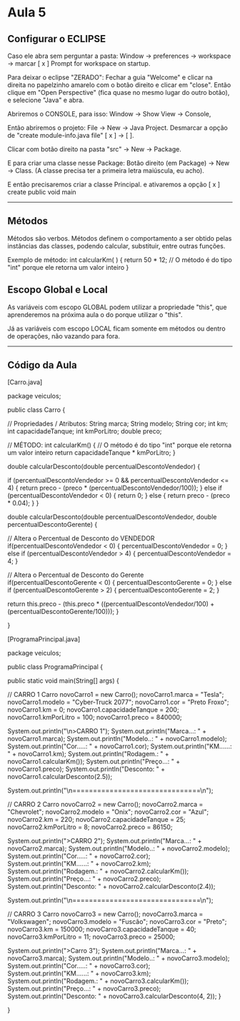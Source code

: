 # Aula 5
## Configurar o ECLIPSE
Caso ele abra sem perguntar a pasta:
Window -> preferences -> workspace -> marcar [ x ] Prompt for workspace on startup.

Para deixar o eclipse "ZERADO":
Fechar a guia "Welcome" e clicar na direita no papelzinho amarelo com o botão direito e clicar em "close".
Então clique em "Open Perspective" (fica quase no mesmo lugar do outro botão), e selecione "Java" e abra.

Abriremos o CONSOLE, para isso: Window -> Show View -> Console,

Então abriremos o projeto:
File -> New -> Java Project.
Desmarcar a opção de "create module-info.java file" [ x ] -> [   ].

Clicar com botão direito na pasta "src" -> New -> Package.

E para criar uma classe nesse Package:
Botão direito (em Package) -> New -> Class.
(A classe precisa ter a primeira letra maiúscula, eu acho).

E então precisaremos criar a classe Principal. e ativaremos a opção [ x ] create public void main

---

## Métodos

Métodos são verbos.
Métodos definem o comportamento a ser obtido pelas instâncias das classes, podendo calcular, substituir, entre outras funções.

Exemplo de método:
int calcularKm( ) {
   return 50 * 12;
   // O método é do tipo "int" porque ele retorna um valor inteiro
}

## Escopo Global e Local

As variáveis com escopo GLOBAL podem utilizar a propriedade "this", que aprenderemos na próxima aula o do porque utilizar o "this".

Já as variáveis com escopo LOCAL ficam somente em métodos ou dentro de operações, não vazando para fora.

---

## Código da Aula

[Carro.java]

package veiculos;

public class Carro {

// Propriedades / Atributos:
String marca;
String modelo;
String cor;
int km;
int capacidadeTanque;
int kmPorLitro;
double preco;

// MÉTODO:
int calcularKm() {
// O método é do tipo "int" porque ele retorna um valor inteiro
return capacidadeTanque * kmPorLitro;
}

double calcularDesconto(double percentualDescontoVendedor) {

if (percentualDescontoVendedor >= 0 && percentualDescontoVendedor <= 4) {
return preco - (preco * (percentualDescontoVendedor/100));
}
else if (percentualDescontoVendedor < 0) {
return 0;
}
else {
return preco - (preco * 0.04);
}
}

double calcularDesconto(double percentualDescontoVendedor, double percentualDescontoGerente) {

// Altera o Percentual de Desconto do VENDEDOR
if(percentualDescontoVendedor < 0) {
percentualDescontoVendedor = 0;
}
else if (percentualDescontoVendedor > 4) {
percentualDescontoVendedor = 4;
}

// Altera o Percentual de Desconto do Gerente
if(percentualDescontoGerente < 0) {
percentualDescontoGerente = 0;
}
else if (percentualDescontoGerente > 2) {
percentualDescontoGerente = 2;
}

return this.preco - (this.preco * ((percentualDescontoVendedor/100) + (percentualDescontoGerente/100)));
}

}

[ProgramaPrincipal.java]

package veiculos;

public class ProgramaPrincipal {

public static void main(String[] args) {

// CARRO 1
Carro novoCarro1 = new Carro();
novoCarro1.marca = "Tesla";
novoCarro1.modelo = "Cyber-Truck 2077";
novoCarro1.cor = "Preto Froxo";
novoCarro1.km = 0;
novoCarro1.capacidadeTanque = 200;
novoCarro1.kmPorLitro = 100;
novoCarro1.preco = 840000;

System.out.println("\n>CARRO 1");
System.out.println("Marca...: " + novoCarro1.marca);
System.out.println("Modelo..: " + novoCarro1.modelo);
System.out.println("Cor.....: " + novoCarro1.cor);
System.out.println("KM......: " + novoCarro1.km);
System.out.println("Rodagem.: " + novoCarro1.calcularKm());
System.out.println("Preço...: " + novoCarro1.preco);
System.out.println("Desconto: " + novoCarro1.calcularDesconto(2.5));

System.out.println("\n===============================\n");

// CARRO 2
Carro novoCarro2 = new Carro();
novoCarro2.marca = "Chevrolet";
novoCarro2.modelo = "Onix";
novoCarro2.cor = "Azul";
novoCarro2.km = 220;
novoCarro2.capacidadeTanque = 25;
novoCarro2.kmPorLitro = 8;
novoCarro2.preco = 86150;

System.out.println(">CARRO 2");
System.out.println("Marca...: " + novoCarro2.marca);
System.out.println("Modelo..: " + novoCarro2.modelo);
System.out.println("Cor.....: " + novoCarro2.cor);
System.out.println("KM......: " + novoCarro2.km);
System.out.println("Rodagem.: " + novoCarro2.calcularKm());
System.out.println("Preço...: " + novoCarro2.preco);
System.out.println("Desconto: " + novoCarro2.calcularDesconto(2.4));

System.out.println("\n===============================\n");

// CARRO 3
Carro novoCarro3 = new Carro();
novoCarro3.marca = "Volkswagen";
novoCarro3.modelo = "Fuscão";
novoCarro3.cor = "Preto";
novoCarro3.km = 150000;
novoCarro3.capacidadeTanque = 40;
novoCarro3.kmPorLitro = 11;
novoCarro3.preco = 25000;

System.out.println(">Carro 3");
System.out.println("Marca...: " + novoCarro3.marca);
System.out.println("Modelo..: " + novoCarro3.modelo);
System.out.println("Cor.....: " + novoCarro3.cor);
System.out.println("KM......: " + novoCarro3.km);
System.out.println("Rodagem.: " + novoCarro3.calcularKm());
System.out.println("Preço...: " + novoCarro3.preco);
System.out.println("Desconto: " + novoCarro3.calcularDesconto(4, 2));
}

}
